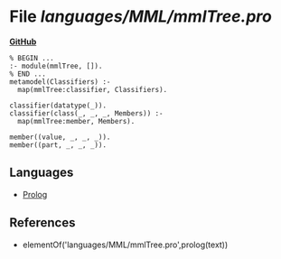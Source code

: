 # File _languages/MML/mmlTree.pro_
**[GitHub](https://github.com/softlang/yas/blob/master/languages/MML/mmlTree.pro)**
```
% BEGIN ...
:- module(mmlTree, []).
% END ...
metamodel(Classifiers) :-
  map(mmlTree:classifier, Classifiers).

classifier(datatype(_)).
classifier(class(_, _, _, Members)) :-
  map(mmlTree:member, Members).

member((value, _, _, _)).
member((part, _, _, _)).
```

## Languages
* [Prolog](../languages/Prolog.md)

## References
* elementOf('languages/MML/mmlTree.pro',prolog(text))
